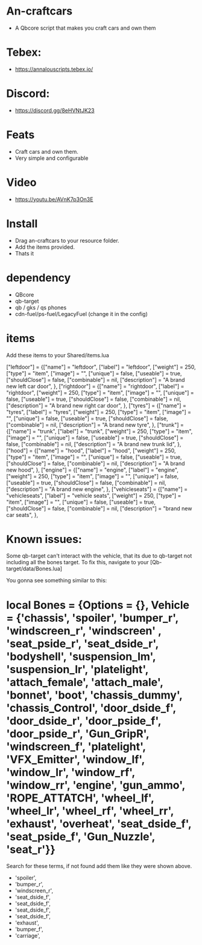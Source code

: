 # An-craftcars
- A Qbcore script that makes you craft cars and own them

# Tebex:
- https://annalouscripts.tebex.io/

# Discord:
- https://discord.gg/8eHVNtJK23

# Feats
- Craft cars and own them.
- Very simple and configurable

# Video
- https://youtu.be/AVnK7p3On3E

# Install
- Drag an-craftcars to your resource folder.
- Add the items provided.
- Thats it

# dependency 
- QBcore
- qb-target
- qb / gks / qs phones
- cdn-fuel/ps-fuel/LegacyFuel (change it in the config)

# items 
Add these items to your Shared/items.lua

["leftdoor"] 					 	 	 = {["name"] = "leftdoor",  	    						["label"] = "leftdoor",	 				["weight"] = 250, 		["type"] = "item", 		["image"] = "", 						["unique"] = false, 	["useable"] = true, 	["shouldClose"] = false,   	["combinable"] = nil,   	 ["description"] = "A brand new left car door", },
["rightdoor"] 					 	 	 = {["name"] = "rightdoor",  	    						["label"] = "rightdoor",	 				["weight"] = 250, 		["type"] = "item", 		["image"] = "", 						["unique"] = false, 	["useable"] = true, 	["shouldClose"] = false,   	["combinable"] = nil,   	 ["description"] = "A brand new right car door", },
["tyres"] 					 	 	 = {["name"] = "tyres",  	    						["label"] = "tyres",	 				["weight"] = 250, 		["type"] = "item", 		["image"] = "", 						["unique"] = false, 	["useable"] = true, 	["shouldClose"] = false,   	["combinable"] = nil,   	 ["description"] = "A brand new tyre", },
["trunk"] 					 	 	 = {["name"] = "trunk",  	    						["label"] = "trunk",	 				["weight"] = 250, 		["type"] = "item", 		["image"] = "", 						["unique"] = false, 	["useable"] = true, 	["shouldClose"] = false,   	["combinable"] = nil,   	 ["description"] = "A brand new trunk lid", },
["hood"] 					 	 	 = {["name"] = "hood",  	    						["label"] = "hood",	 				["weight"] = 250, 		["type"] = "item", 		["image"] = "", 						["unique"] = false, 	["useable"] = true, 	["shouldClose"] = false,   	["combinable"] = nil,   	 ["description"] = "A brand new hood", },
["engine"] 					 	 	 = {["name"] = "engine",  	    						["label"] = "engine",	 				["weight"] = 250, 		["type"] = "item", 		["image"] = "", 						["unique"] = false, 	["useable"] = true, 	["shouldClose"] = false,   	["combinable"] = nil,   	 ["description"] = "A brand new engine", },
["vehicleseats"] 					 	 	 = {["name"] = "vehicleseats",  	    						["label"] = "vehicle seats",	 				["weight"] = 250, 		["type"] = "item", 		["image"] = "", 						["unique"] = false, 	["useable"] = true, 	["shouldClose"] = false,   	["combinable"] = nil,   	 ["description"] = "brand new car seats", },

# Known issues: 

Some qb-target can't interact with the vehicle, that its due to qb-target not including all the bones target.
To fix this, navigate to your [Qb-target/data/Bones.lua]

You gonna see something similar to this: 
# local Bones = {Options = {}, Vehicle = {'chassis', 'spoiler', 'bumper_r', 'windscreen_r', 'windscreen' , 'seat_pside_r', 'seat_dside_r', 'bodyshell', 'suspension_lm', 'suspension_lr', 'platelight', 'attach_female', 'attach_male', 'bonnet', 'boot', 'chassis_dummy', 'chassis_Control', 'door_dside_f', 'door_dside_r', 'door_pside_f', 'door_pside_r', 'Gun_GripR', 'windscreen_f', 'platelight', 'VFX_Emitter', 'window_lf', 'window_lr', 'window_rf', 'window_rr', 'engine', 'gun_ammo', 'ROPE_ATTATCH', 'wheel_lf', 'wheel_lr', 'wheel_rf', 'wheel_rr', 'exhaust', 'overheat', 'seat_dside_f', 'seat_pside_f', 'Gun_Nuzzle', 'seat_r'}}

Search for these terms, if not found add them like they were shown above.
- 'spoiler',
- 'bumper_r',
- 'windscreen_r',
- 'seat_dside_f',
- 'seat_dside_f',
- 'seat_dside_f',
- 'seat_dside_f',
- 'exhaust',
- 'bumper_f',
- 'carriage',
